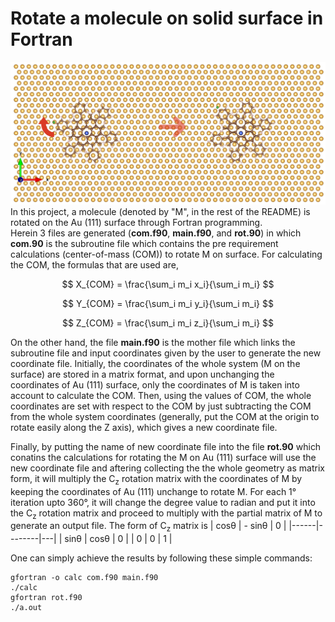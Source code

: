 # Rotate a molecule on solid surface in Fortran
![image alt](https://github.com/atomicadi/Rotate-a-molecule-on-solid-surface_in-Fortran/blob/d832478bfa757631839e903692e115ac0dd57e12/rot_represent.png)
In this project, a molecule (denoted by "M", in the rest of the README) is rotated on the Au (111) surface through Fortran programming.\
Herein 3 files are generated (**com.f90**, **main.f90**, and **rot.90**) in which **com.90** is the subroutine file which contains the pre requirement calculations (center-of-mass (COM)) to rotate M on surface. For calculating the COM, the formulas that are used are,
<p align="center">


$$
X_{COM} = \frac{\sum_i m_i x_i}{\sum_i m_i}
$$

$$
Y_{COM} = \frac{\sum_i m_i y_i}{\sum_i m_i}
$$

$$
Z_{COM} = \frac{\sum_i m_i z_i}{\sum_i m_i}
$$


</p>

On the other hand, the file **main.f90** is the mother file which links the subroutine file and input coordinates given by the user to generate the new coordinate file. Initially, the coordinates of the whole system (M on the surface) are stored in a matrix format, and upon unchanging the coordinates of Au (111) surface, only the coordinates of M is taken into account to calculate the COM. Then, using the values of COM, the whole coordinates are set with respect to the COM by just subtracting the COM from the whole system coordinates (generally, put the COM at the origin to rotate easily along the Z axis), which gives a new coordinate file.

Finally, by putting the name of new coordinate file into the file **rot.90** which conatins the calculations for rotating the M on Au (111) surface will use the new coordinate file and aftering collecting the the whole geometry as matrix form, it will multiply the C<sub>z</sub> rotation matrix with the coordinates of M by keeping the coordinates of Au (111) unchange to rotate M. For each 1° iteration upto 360°, it will change the degree value to radian and put it into the C<sub>z</sub> rotation matrix and proceed to multiply with the partial matrix of M to generate an output file. The form of C<sub>z</sub> matrix is
| cosθ | - sinθ | 0 |
|------|--------|---|
| sinθ |  cosθ  | 0 |
|   0  |    0   | 1 |

One can simply achieve the results by following these simple commands:
```
gfortran -o calc com.f90 main.f90
./calc
gfortran rot.f90
./a.out
```

